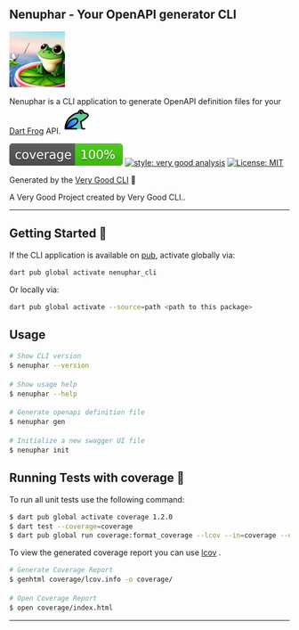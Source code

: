 ## Nenuphar - Your OpenAPI generator CLI

<img src="docs/pictures/logo.png" alt="Generated using Microsoft Designer" width="100" height="100" />

Nenuphar is a CLI application to generate OpenAPI definition files for your  [Dart Frog](https://dartfrog.vgv.dev/) API. <img src="docs/pictures/dart_frog_logo.svg" width="50" height="50" />

![coverage][coverage_badge]
[![style: very good analysis][very_good_analysis_badge]][very_good_analysis_link]
[![License: MIT][license_badge]][license_link]

Generated by the [Very Good CLI][very_good_cli_link] 🤖

A Very Good Project created by Very Good CLI..

---

## Getting Started 🚀

If the CLI application is available on [pub](https://pub.dev), activate globally via:

```sh
dart pub global activate nenuphar_cli
```

Or locally via:

```sh
dart pub global activate --source=path <path to this package>
```

## Usage

```sh
# Show CLI version
$ nenuphar --version

# Show usage help
$ nenuphar --help

# Generate openapi definition file
$ nenuphar gen

# Initialize a new swagger UI file
$ nenuphar init
```

## Running Tests with coverage 🧪

To run all unit tests use the following command:

```sh
$ dart pub global activate coverage 1.2.0
$ dart test --coverage=coverage
$ dart pub global run coverage:format_coverage --lcov --in=coverage --out=coverage/lcov.info
```

To view the generated coverage report you can use [lcov](https://github.com/linux-test-project/lcov)
.

```sh
# Generate Coverage Report
$ genhtml coverage/lcov.info -o coverage/

# Open Coverage Report
$ open coverage/index.html
```

---

[coverage_badge]: coverage_badge.svg
[license_badge]: https://img.shields.io/badge/license-MIT-blue.svg
[license_link]: https://opensource.org/licenses/MIT
[very_good_analysis_badge]: https://img.shields.io/badge/style-very_good_analysis-B22C89.svg
[very_good_analysis_link]: https://pub.dev/packages/very_good_analysis
[very_good_cli_link]: https://github.com/VeryGoodOpenSource/very_good_cli